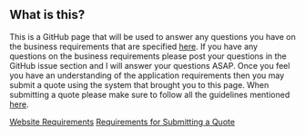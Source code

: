 ## What is this?
This is a GitHub page that will be used to answer any questions you have on the business requirements that are specified [here](./docs/websiteRequirements.md.pdf.pdf). If you have any questions on the business requirements please post your questions in the GitHub issue section and I will answer your questions ASAP.
Once you feel you have an understanding of the application requirements then you may submit a quote using the system that brought you to this page. When submitting a quote please make sure to follow all the guidelines mentioned [here](./docs/quoteRequirements.md.pdf.pdf).


[Website Requirements](./docs/websiteRequirements.md.pdf)
[Requirements for Submitting a Quote](./docs/quoteRequirements.md.pdf)
